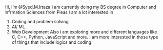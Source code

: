 Hi, I’m @Syed.M.Irtaza
I am currently doing my BS degree in Computer and Infrmation Sciences from Pieas
I am a lot interested in
1. Coding and problem solving
2. AI/ ML
3. Web Development
Also i am exploring more and different languages like C, C++, Python, JavaScript and more. I am more interested in those type of things that include logics and coding.
